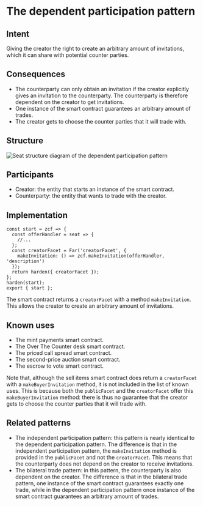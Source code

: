 # The dependent participation pattern

## Intent
Giving the
creator the right to create an arbitrary amount of invitations, which it
can share with potential counter parties.

## Consequences
-   The counterparty can only obtain an invitation if the creator
    explicitly gives an invitation to the counterparty. The counterparty
    is therefore dependent on the creator to get invitations.
-   One instance of the smart contract guarantees an arbitrary amount of
    trades.
-   The creator gets to choose the counter parties that it will trade
    with.

## Structure
![Seat structure diagram of the dependent participation
pattern](./images/theDependentParticipationPattern.PNG)

## Participants
-   Creator: the entity that starts an instance of the smart contract.
-   Counterparty: the entity that wants to trade with the creator.

## Implementation

``` {.JavaScript}
const start = zcf => {
  const offerHandler = seat => {
    //...
  };
  const creatorFacet = Far('creatorFacet', {
    makeInvitation: () => zcf.makeInvitation(offerHandler, 'description')
  });
  return harden({ creatorFacet });
};
harden(start);
export { start };
```

The smart contract returns a `creatorFacet` with a method
`makeInvitation`. This allows the creator to create an arbitrary amount
of invitations.

## Known uses
-   The mint payments smart contract.
-   The Over The Counter desk smart contract.
-   The priced call spread smart contract.
-   The second-price auction smart contract.
-   The escrow to vote smart contract.

Note that, although the sell items smart contract does return a
`creatorFacet` with a `makeBuyerInvitation` method, it is not included
in the list of known uses. This is because both the `publicFacet` and
the `creatorFacet` offer this `makeBuyerInvitation` method: there is
thus no guarantee that the creator gets to choose the counter parties
that it will trade with.

## Related patterns
-   The independent participation pattern: this pattern is nearly
    identical to the dependent participation pattern. The difference is
    that in the independent participation pattern, the `makeInvitation` method is provided in the `publicFacet`
    and not the `creatorFacet`. This means that the counterparty does
    not depend on the creator to receive invitations.
-   The bilateral trade pattern: in this pattern, the counterparty is
    also dependent on the creator. The difference is that in the
    bilateral trade pattern, one instance of the smart contract
    guarantees exactly one trade, while in the dependent participation
    pattern once instance of the smart contract guarantees an arbitrary
    amount of trades.